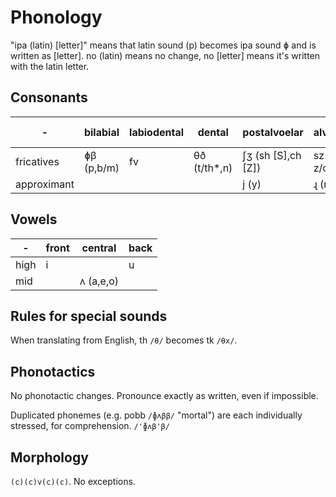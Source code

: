 # Phonology 
"ipa (latin) [letter]" means that latin sound (p) becomes ipa sound ɸ and is written as [letter]. no (latin) means no change, no [letter] means it's written with the latin letter.

## Consonants
-|bilabial|labiodental|dental|postalvoelar|alvoelar|alvoelar-lateral|velar|uvular
-|-|-|-|-|-|-|-|-
fricatives|ɸβ (p,b/m)|fv|θð (t/th*,n)|ʃʒ (sh [S],ch [Z])|sz (s, z/d)||xɣ (k,g)|χ (h)
approximant||||j (y)|ɻ (r)|ɮ (l)|

## Vowels
-|front|central|back
-|-|-|-
high|i||u
mid||ʌ (a,e,o)

## Rules for special sounds
When translating from English, th `/θ/` becomes tk `/θx/`.

## Phonotactics
No phonotactic changes. Pronounce exactly as written, even if impossible.

Duplicated phonemes (e.g. pobb `/ɸʌββ/` "mortal") are each individually stressed, for comprehension. `/'ɸʌβ'β/`

## Morphology
`(c)(c)v(c)(c)`. No exceptions.
